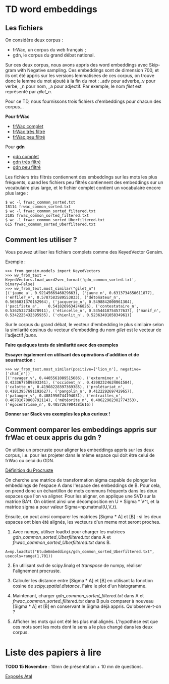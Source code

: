 # TD word embeddings

## Les fichiers

On considère deux corpus : 
- frWac, un corpus du web français ;
- gdn, le corpus du grand débat national.

Sur ces deux corpus, nous avons appris des word embeddings avec Skip-gram with Negative sampling. Ces embeddings sont de dimension 700, et ils ont été appris sur les versions lemmatisées de ces corpus, on trouve donc le lemme du mot ajouté à la fin du mot :
\_adv pour adverbe,\_v pour verbe, \_n pour nom, \_a pour adjectif. Par exemple, le nom *filet* est représenté par *gilet_n*.

Pour ce TD, nous fournissons trois fichiers d'embeddings pour chacun des corpus...

**Pour frWac**
- [frWac complet](frwac_common_sorted.zip)
- [frWac très filtré](frwac_common_sorted_Uberfiltered.txt)
- [frWac peu filtré](frwac_common_sorted_filtered.txt)

Pour **gdn**
- [gdn complet](gdn_common_sorted.zip)
- [gdn très filtré](gdn_common_sorted_Uberfiltered.txt)
- [gdn peu filtré](gdn_common_sorted_filtered.txt)

Les fichiers très filtrés contiennent des embeddings sur les mots les plus fréquents, quand les fichiers peu filtrés contiennent des embeddings sur un vocabulaire plus large, et le fichier complet contient un vocabulaire encore plus large : 
```
$ wc -l frwac_common_sorted.txt 
18114 frwac_common_sorted.txt
$ wc -l frwac_common_sorted_filtered.txt 
3105 frwac_common_sorted_filtered.txt
$ wc -l frwac_common_sorted_Uberfiltered.txt 
615 frwac_common_sorted_Uberfiltered.txt
```

## Comment les utiliser ?

Vous pouvez utiliser les fichiers complets comme des KeyedVector Gensim.

Exemple : 
```
>>> from gensim.models import KeyedVectors
>>> wv_from_text = KeyedVectors.load_word2vec_format('gdn_common_sorted.txt', binary=False)
>>> wv_from_text.most_similar("gilet_n")
[('jaune_a', 0.9214566946029663), ('jaune_n', 0.6313734650611877), ('enfiler_v', 0.5787583589553833), ('détonateur_n', 0.5656031370162964), ('jacquerie_n', 0.5498842000961304), ('pacifiste_a', 	0.5418269634246826), ('contestataire_n', 0.5362532734870911), ('étincelle_n', 0.5354418754577637), ('manif_n', 0.5342225432395935), ('chienlit_n', 0.5236349105834961)]
```
Sur le corpus du grand débat, le vecteur d'embedding le plus similaire selon la similarité cosinus du vecteur d'embedding du nom *gilet* est le vecteur de l'adjectif *jaune*.

**Faire quelques tests de similarité avec des exemples**

**Essayer également en utilisant des opérations d'addition et de soustraction :**
```
>>> wv_from_text.most_similar(positive=['lion_n'], negative=['chat_n'])
[('ravager_v', 0.4405561089515686), ('exterminer_v', 0.4333677589893341), ('occident_n', 0.42082324624061584), ('calotte_n', 0.41908228397369385), ('prolétariat_n', 0.41813957691192627), ('pangolin_n', 0.4122292697429657), ('patauger_v', 0.4081956744194031), ('entrailles_n', 0.40781670808792114), ('météorite_n', 0.40622982382774353), ('égocentrisme_n', 0.4057267904281616)]
```

**Donner sur Slack vos exemples les plus curieux !**

## Comment comparer les embeddings appris sur frWac et ceux appris du gdn ?

On utilise un procruste pour aligner les embeddings appris sur les deux corpus, i.e. pour les projeter dans le même espace qui doit être celui de frWac ou celui du GDN.

[Définition du Procruste](https://en.wikipedia.org/wiki/Orthogonal_Procrustes_problem)

On cherche une matrice de transformation sigma capable de plonger les embeddings de l'espace A dans l'espace des embeddings de B. Pour cela, on prend donc un échantillon de mots communs fréquents dans les deux espaces que l'on va aligner. Pour les aligner, on applique une SVD sur la matrice BA^t. On obtient ainsi une décomposition en U * Sigma * V^t, et la matrice sigma a pour valeur Sigma=np.matmul(U,V_t).

Ensuite, on peut ainsi comparer les matrices [Sigma * A] et [B] : si les deux espaces ont bien été alignés, les vecteurs d'un meme mot seront proches.

1. Avec numpy, utiliser loadtxt pour charger les matrices *gdn_common_sorted_Uberfiltered.txt* dans A et *frwac_common_sorted_Uberfiltered.txt* dans B.
```
A=np.loadtxt("EtudeEmbeddings/gdn_common_sorted_Uberfiltered.txt", usecols=range(1,701))
```

2. En utilisant *svd* de scipy.linalg et *transpose* de numpy, réaliser l'alignement procruste.

3. Calculer les distance entre [Sigma * A] et [B] en utilisant la fonction cosine de *scipy.spatial.distance*. Faire le plot d'un histogramme.

4. Maintenant, charger *gdn_common_sorted_filtered.txt* dans A et *frwac_common_sorted_filtered.txt* dans B puis comparer à nouveau [Sigma * A] et [B] en conservant le Sigma déjà appris. Qu'observe-t-on ?

5. Afficher les mots qui ont été les plus mal alignés. L'hypothèse est que ces mots sont les mots dont le sens a le plus changé dans les deux corpus.


# Liste des papiers à lire 

**TODO 15 Novembre** : 10mn de présentation + 10 mn de questions. 

[Exposés Atal](https://lite.framacalc.org/papiersalire)
